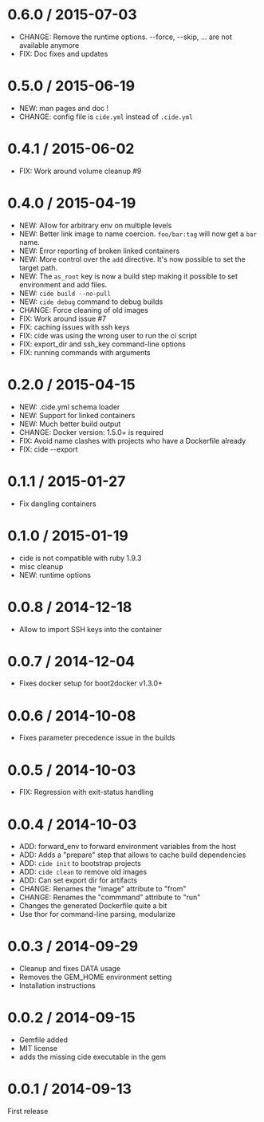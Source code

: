 
0.6.0 / 2015-07-03
==================

  * CHANGE: Remove the runtime options. --force, --skip, ... are not available anymore
  * FIX: Doc fixes and updates

0.5.0 / 2015-06-19
==================

  * NEW: man pages and doc !
  * CHANGE: config file is `cide.yml` instead of `.cide.yml`

0.4.1 / 2015-06-02
==================

  * FIX: Work around volume cleanup #9

0.4.0 / 2015-04-19
==================

  * NEW: Allow for arbitrary env on multiple levels
  * NEW: Better link image to name coercion. `foo/bar:tag` will now get a `bar` name.
  * NEW: Error reporting of broken linked containers
  * NEW: More control over the `add` directive. It's now possible to set the target path.
  * NEW: The `as_root` key is now a build step making it possible to set environment and add files.
  * NEW: `cide build --no-pull`
  * NEW: `cide debug` command to debug builds
  * CHANGE: Force cleaning of old images
  * FIX: Work around issue #7
  * FIX: caching issues with ssh keys
  * FIX: cide was using the wrong user to run the ci script
  * FIX: export_dir and ssh_key command-line options
  * FIX: running commands with arguments

0.2.0 / 2015-04-15
==================

  * NEW: .cide.yml schema loader
  * NEW: Support for linked containers
  * NEW: Much better build output
  * CHANGE: Docker version: 1.5.0+ is required
  * FIX: Avoid name clashes with projects who have a Dockerfile already
  * FIX: cide --export

0.1.1 / 2015-01-27
==================

  * Fix dangling containers

0.1.0 / 2015-01-19
==================

  * cide is not compatible with ruby 1.9.3
  * misc cleanup
  * NEW: runtime options

0.0.8 / 2014-12-18
==================

  * Allow to import SSH keys into the container

0.0.7 / 2014-12-04
==================

  * Fixes docker setup for boot2docker v1.3.0+

0.0.6 / 2014-10-08
==================

  * Fixes parameter precedence issue in the builds

0.0.5 / 2014-10-03
==================

  * FIX: Regression with exit-status handling

0.0.4 / 2014-10-03
==================

  * ADD: forward_env to forward environment variables from the host
  * ADD: Adds a "prepare" step that allows to cache build dependencies
  * ADD: `cide init` to bootstrap projects
  * ADD: `cide clean` to remove old images
  * ADD: Can set export dir for artifacts
  * CHANGE: Renames the "image" attribute to "from"
  * CHANGE: Renames the "commmand" attribute to "run"
  * Changes the generated Dockerfile quite a bit
  * Use thor for command-line parsing, modularize

0.0.3 / 2014-09-29
==================

  * Cleanup and fixes DATA usage
  * Removes the GEM_HOME environment setting
  * Installation instructions

0.0.2 / 2014-09-15
==================

 * Gemfile added
 * MIT license
 * adds the missing cide executable in the gem

0.0.1 / 2014-09-13
==================

First release

